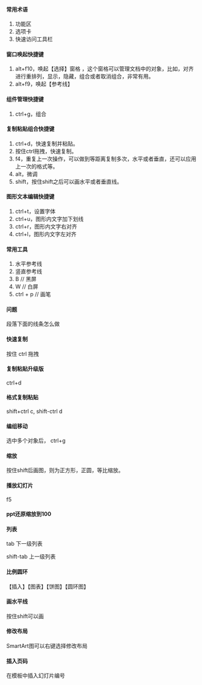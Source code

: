 #### 常用术语
1. 功能区
1. 选项卡
1. 快速访问工具栏

#### 窗口唤起快捷键
1. alt+f10，唤起【选择】窗格 ，这个窗格可以管理文档中的对象，比如，对齐进行重排列，显示，隐藏，组合或者取消组合，非常有用。
1. alt+f9，唤起【参考线】

#### 组件管理快捷键
1. ctrl+g，组合

#### 复制粘贴组合快捷键
1. ctrl+d，快速复制并粘贴。
1. 按住ctrl拖拽，快速复制。
1. f4，重复上一次操作，可以做到等距离复制多次，水平或者垂直，还可以应用上一次的格式等。
1. alt，微调
1. shift，按住shift之后可以画水平或者垂直线。

#### 图形文本编辑快捷键
1. ctrl+t，设置字体
1. ctrl+u，图形内文字加下划线
1. ctrl+r，图形内文字右对齐
1. ctrl+l，图形内文字左对齐

#### 常用工具
1. 水平参考线
1. 竖直参考线
1. B        // 黑屏
1. W        // 白屏
1. ctrl + p // 画笔

#### 问题
段落下面的线条怎么做

#### 快速复制
按住 ctrl 拖拽

#### 复制粘贴升级版
ctrl+d

#### 格式复制粘贴
shift+ctrl c, shift-ctrl d

#### 编组移动
选中多个对象后， ctrl+g

#### 缩放
按住shift后画图，则为正方形，正圆，等比缩放。

#### 播放幻灯片
f5

#### ppt还原缩放到100 

#### 列表 

tab	下一级列表

shift-tab	上一级列表

#### 比例圆环
  
【插入】【图表】【饼图】【圆环图】

#### 画水平线
  
 按住shift可以画

#### 修改布局  

SmartArt图可以右键选择修改布局

#### 插入页码
  
在模板中插入幻灯片编号
